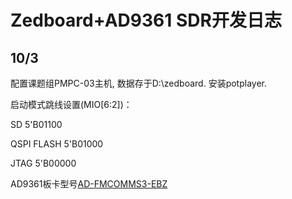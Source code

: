 # Zedboard+AD9361 SDR开发日志

## 10/3

配置课题组PMPC-03主机, 数据存于D:\zedboard. 安装potplayer.

启动模式跳线设置(MIO[6:2])：

SD 5'B01100

QSPI FLASH 5'B01000

JTAG 5'B00000

AD9361板卡型号[AD-FMCOMMS3-EBZ](https://wiki.analog.com/resources/eval/user-guides/adrv936x/introduction)